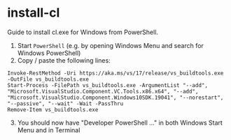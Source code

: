 # install-cl

Guide to install cl.exe for Windows from PowerShell.

1. Start `PowerShell` (e.g. by opening Windows Menu and search for Windows PowerShell)
2. Copy / paste the following lines:
```
Invoke-RestMethod -Uri https://aka.ms/vs/17/release/vs_buildtools.exe -OutFile vs_buildtools.exe
Start-Process -FilePath vs_buildtools.exe -ArgumentList "--add", "Microsoft.VisualStudio.Component.VC.Tools.x86.x64", "--add", "Microsoft.VisualStudio.Component.Windows10SDK.19041", "--norestart", "--passive", "--wait" -Wait -PassThru
Remove-Item vs_buildtools.exe
```
3. You should now have "Developer PowerShell ..." in both Windows Start Menu and in Terminal
